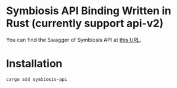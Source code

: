 # Symbiosis API Binding Written in Rust (currently support api-v2)

You can find the Swagger of Symbiosis API at
[this URL](https://api-v2.symbiosis.finance/crosschain/docs/).

# Installation

```bash
cargo add symbiosis-api
```
